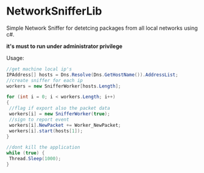 # NetworkSnifferLib
Simple Network Sniffer for detetcing packages from all local networks using c#.

**it's must to run under administrator privilege**

Usage:
```C#
//get machine local ip's
IPAddress[] hosts = Dns.Resolve(Dns.GetHostName()).AddressList;
//create sniffer for each ip
workers = new SnifferWorker[hosts.Length];

for (int i = 0; i < workers.Length; i++)
{
 //flag if export also the packet data
 workers[i] = new SnifferWorker(true);
 //sign to report event
 workers[i].NewPacket += Worker_NewPacket;
 workers[i].start(hosts[1]);
}

//dont kill the application
while (true) {
 Thread.Sleep(1000);
}
```
